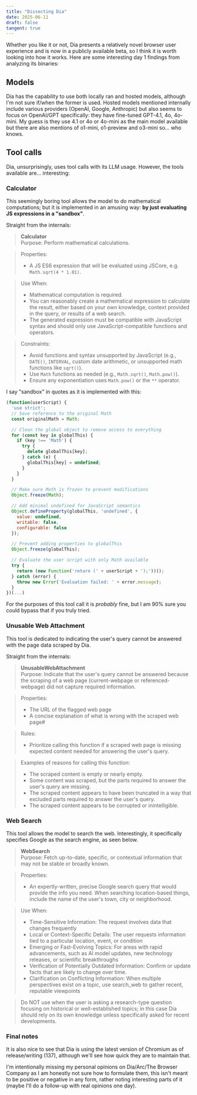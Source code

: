 ```yaml
---
title: "Dissecting Dia"
date: 2025-06-11
draft: false
tangent: true
---
```


Whether you like it or not, Dia presents a relatively novel browser user experience and is now in a publicly available beta, so I think it is worth looking into how it works. Here are some interesting day 1 findings from analyzing its binaries:

## Models

Dia has the capability to use both locally ran and hosted models, although I'm not sure if/when the former is used. Hosted models mentioned internally include various providers (OpenAI, Google, Anthropic) but also seems to focus on OpenAI/GPT specifically: they have fine-tuned GPT-4.1, 4o, 4o-mini. My guess is they use 4.1 or 4o or 4o-mini as the main model available but there are also mentions of o1-mini, o1-preview and o3-mini so... who knows.


## Tool calls

Dia, unsurprisingly, uses tool calls with its LLM usage. However, the tools available are... interesting:

### Calculator

This seemingly boring tool allows the model to do mathematical computations; but it is implemented in an amusing way: **by just evaluating JS expressions in a "sandbox"**.

Straight from the internals:

> **Calculator**<br>
> Purpose: Perform mathematical calculations.

> Properties:
>   - A JS ES6 expression that will be evaluated using JSCore, e.g. `Math.sqrt(4 * 1.01)`.

> Use When:
>   - Mathematical computation is required.
>   - You can reasonably create a mathematical expression to calculate the result, either based on your own knowledge, context provided in the query, or results of a web search.
>   - The generated expression must be compatible with JavaScript syntax and should only use JavaScript-compatible functions and operators.

> Constraints:
>   - Avoid functions and syntax unsupported by JavaScript (e.g., `DATE()`, `INTERVAL`, custom date arithmetic, or unsupported math functions like `sqrt()`).
>   - Use `Math` functions as needed (e.g., `Math.sqrt()`, `Math.pow()`).
>   - Ensure any exponentiation uses `Math.pow()` or the `**` operator.


I say "sandbox" in quotes as it is implemented with this:

```js
(function(userScript) {
  'use strict';
  // Save reference to the original Math
  const originalMath = Math;

  // Clean the global object to remove access to everything
  for (const key in globalThis) {
    if (key !== 'Math') {
      try {
        delete globalThis[key];
      } catch (e) {
        globalThis[key] = undefined;
      }
    }
  }

  // Make sure Math is frozen to prevent modifications
  Object.freeze(Math);

  // Add minimal undefined for JavaScript semantics
  Object.defineProperty(globalThis, 'undefined', {
    value: undefined,
    writable: false,
    configurable: false
  });

  // Prevent adding properties to globalThis
  Object.freeze(globalThis);

  // Evaluate the user script with only Math available
  try {
    return (new Function('return (' + userScript + ');'))();
  } catch (error) {
    throw new Error('Evaluation failed: ' + error.message);
  }
})(...)
```

For the purposes of this tool call it is *probably* fine, but I am 90% sure you could bypass that if you truly tried.


### Unusable Web Attachment

This tool is dedicated to indicating the user's query cannot be answered with the page data scraped by Dia.

Straight from the internals:

> **UnusableWebAttachment**<br>
> Purpose: Indicate that the user's query cannot be answered because the scraping of a web page (current-webpage or referenced-webpage) did not capture required information.

> Properties:
>   - The URL of the flagged web page
>   - A concise explanation of what is wrong with the scraped web page#

> Rules:
>   - Prioritize calling this function if a scraped web page is missing expected content needed for answering the user's query.

> Examples of reasons for calling this function:
>   - The scraped content is empty or nearly empty.
>   - Some content was scraped, but the parts required to answer the user's query are missing.
>   - The scraped content appears to have been truncated in a way that excluded parts required to answer the user's query.
>   - The scraped content appears to be corrupted or inintelligible.


### Web Search

This tool allows the model to search the web. Interestingly, it specifically specifies Google as the search engine, as seen below.

> **WebSearch**<br>
> Purpose: Fetch up-to-date, specific, or contextual information that may not be stable or broadly known.

> Properties:
>   - An expertly-written, precise Google search query that would provide the info you need. When searching location-based things, include the name of the user's town, city or neighborhood.

> Use When:
>   - Time-Sensitive Information: The request involves data that changes frequently
>   - Local or Context-Specific Details: The user requests information tied to a particular location, event, or condition
>   - Emerging or Fast-Evolving Topics: For areas with rapid advancements, such as AI model updates, new technology releases, or scientific breakthroughs
>   - Verification of Potentially Outdated Information: Confirm or update facts that are likely to change over time.
>   - Clarification on Conflicting Information: When multiple perspectives exist on a topic, use search_web to gather recent, reputable viewpoints

> Do NOT use when the user is asking a research-type question focusing on historical or well-established topics; in this case Dia should rely on its own knowledge unless specifically asked for recent developments.


### Final notes

It is also nice to see that Dia is using the latest version of Chromium as of release/writing (137), although we'll see how quick they are to maintain that.

I'm intentionally missing my personal opinions on Dia/Arc/The Browser Company as I am honestly not sure how to formulate them, this isn't meant to be positive or negative in any form, rather noting interesting parts of it (maybe I'll do a follow-up with real opinions one day).
